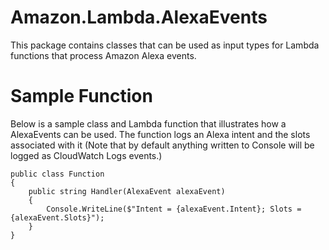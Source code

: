 # Amazon.Lambda.AlexaEvents

This package contains classes that can be used as input types for Lambda functions that process Amazon Alexa events. 

# Sample Function

Below is a sample class and Lambda function that illustrates how a AlexaEvents can be used. The function logs an Alexa intent and the slots associated with it (Note that by default anything written to Console will be logged as CloudWatch Logs events.)

```
public class Function
{
    public string Handler(AlexaEvent alexaEvent)
    {
		Console.WriteLine($"Intent = {alexaEvent.Intent}; Slots = {alexaEvent.Slots}");
    }
}
```